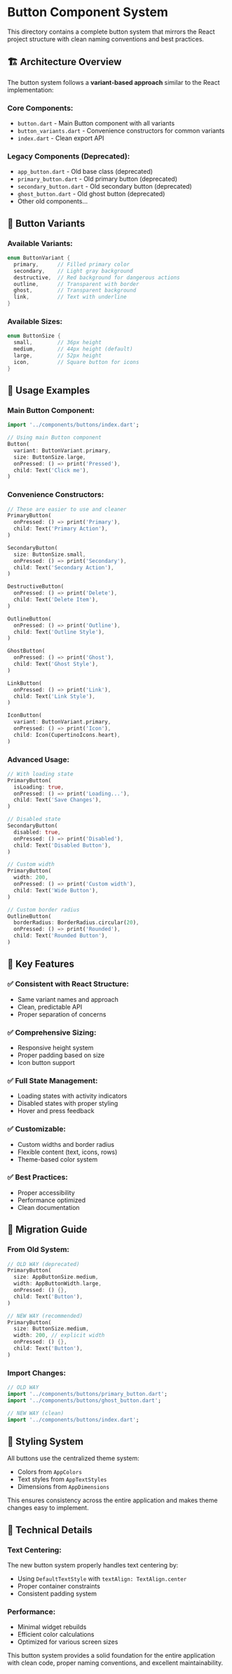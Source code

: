 # Button Component System

This directory contains a complete button system that mirrors the React project structure with clean naming conventions and best practices.

## 🏗️ **Architecture Overview**

The button system follows a **variant-based approach** similar to the React implementation:

### **Core Components:**

- `button.dart` - Main Button component with all variants
- `button_variants.dart` - Convenience constructors for common variants
- `index.dart` - Clean export API

### **Legacy Components (Deprecated):**

- `app_button.dart` - Old base class (deprecated)
- `primary_button.dart` - Old primary button (deprecated)
- `secondary_button.dart` - Old secondary button (deprecated)
- `ghost_button.dart` - Old ghost button (deprecated)
- Other old components...

## 🎨 **Button Variants**

### **Available Variants:**

```dart
enum ButtonVariant {
  primary,      // Filled primary color
  secondary,    // Light gray background
  destructive,  // Red background for dangerous actions
  outline,      // Transparent with border
  ghost,        // Transparent background
  link,         // Text with underline
}
```

### **Available Sizes:**

```dart
enum ButtonSize {
  small,        // 36px height
  medium,       // 44px height (default)
  large,        // 52px height
  icon,         // Square button for icons
}
```

## 📝 **Usage Examples**

### **Main Button Component:**

```dart
import '../components/buttons/index.dart';

// Using main Button component
Button(
  variant: ButtonVariant.primary,
  size: ButtonSize.large,
  onPressed: () => print('Pressed'),
  child: Text('Click me'),
)
```

### **Convenience Constructors:**

```dart
// These are easier to use and cleaner
PrimaryButton(
  onPressed: () => print('Primary'),
  child: Text('Primary Action'),
)

SecondaryButton(
  size: ButtonSize.small,
  onPressed: () => print('Secondary'),
  child: Text('Secondary Action'),
)

DestructiveButton(
  onPressed: () => print('Delete'),
  child: Text('Delete Item'),
)

OutlineButton(
  onPressed: () => print('Outline'),
  child: Text('Outline Style'),
)

GhostButton(
  onPressed: () => print('Ghost'),
  child: Text('Ghost Style'),
)

LinkButton(
  onPressed: () => print('Link'),
  child: Text('Link Style'),
)

IconButton(
  variant: ButtonVariant.primary,
  onPressed: () => print('Icon'),
  child: Icon(CupertinoIcons.heart),
)
```

### **Advanced Usage:**

```dart
// With loading state
PrimaryButton(
  isLoading: true,
  onPressed: () => print('Loading...'),
  child: Text('Save Changes'),
)

// Disabled state
SecondaryButton(
  disabled: true,
  onPressed: () => print('Disabled'),
  child: Text('Disabled Button'),
)

// Custom width
PrimaryButton(
  width: 200,
  onPressed: () => print('Custom width'),
  child: Text('Wide Button'),
)

// Custom border radius
OutlineButton(
  borderRadius: BorderRadius.circular(20),
  onPressed: () => print('Rounded'),
  child: Text('Rounded Button'),
)
```

## 🎯 **Key Features**

### **✅ Consistent with React Structure:**

- Same variant names and approach
- Clean, predictable API
- Proper separation of concerns

### **✅ Comprehensive Sizing:**

- Responsive height system
- Proper padding based on size
- Icon button support

### **✅ Full State Management:**

- Loading states with activity indicators
- Disabled states with proper styling
- Hover and press feedback

### **✅ Customizable:**

- Custom widths and border radius
- Flexible content (text, icons, rows)
- Theme-based color system

### **✅ Best Practices:**

- Proper accessibility
- Performance optimized
- Clean documentation

## 🔄 **Migration Guide**

### **From Old System:**

```dart
// OLD WAY (deprecated)
PrimaryButton(
  size: AppButtonSize.medium,
  width: AppButtonWidth.large,
  onPressed: () {},
  child: Text('Button'),
)

// NEW WAY (recommended)
PrimaryButton(
  size: ButtonSize.medium,
  width: 200, // explicit width
  onPressed: () {},
  child: Text('Button'),
)
```

### **Import Changes:**

```dart
// OLD WAY
import '../components/buttons/primary_button.dart';
import '../components/buttons/ghost_button.dart';

// NEW WAY (clean)
import '../components/buttons/index.dart';
```

## 🎨 **Styling System**

All buttons use the centralized theme system:

- Colors from `AppColors`
- Text styles from `AppTextStyles`
- Dimensions from `AppDimensions`

This ensures consistency across the entire application and makes theme changes easy to implement.

## 🔧 **Technical Details**

### **Text Centering:**

The new button system properly handles text centering by:

- Using `DefaultTextStyle` with `textAlign: TextAlign.center`
- Proper container constraints
- Consistent padding system

### **Performance:**

- Minimal widget rebuilds
- Efficient color calculations
- Optimized for various screen sizes

This button system provides a solid foundation for the entire application with clean code, proper naming conventions, and excellent maintainability.
